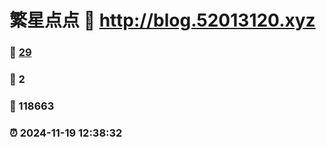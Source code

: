 # 繁星点点 :link: http://blog.52013120.xyz 
### :page_facing_up: [29](http://blog.52013120.xyz/tag.html) 
### :speech_balloon: 2 
### :hibiscus: 118663 
### :alarm_clock: 2024-11-19 12:38:32 
